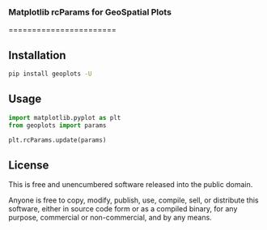 ### Matplotlib rcParams for GeoSpatial Plots 
=======================

Installation
-----

```bash
pip install geoplots -U
```

Usage
-----

```python
import matplotlib.pyplot as plt
from geoplots import params

plt.rcParams.update(params)

```

License
-------

This is free and unencumbered software released into the public domain.

Anyone is free to copy, modify, publish, use, compile, sell, or
distribute this software, either in source code form or as a compiled
binary, for any purpose, commercial or non-commercial, and by any means.